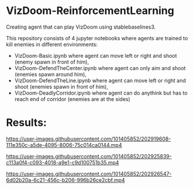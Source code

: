 # VizDoom-ReinforcementLearning
Creating agent that can play VizDoom using stablebaselines3.

This repository consists of 4 jupyter notebooks where agents are trained to kill enemies in different environments:
  - VizDoom-Basic.ipynb where agent can move left or right and shoot (enemy spawn in front of him),
  - VizDoom-DefendTheCenter.ipynb where agent can only aim and shoot (enemies spawn around him),
  - VizDoom-DefendTheLine.ipynb where agent can move left or right and shoot (enemies spawn in front of him),
  - VizDoom-DeadlyCorridor.ipynb where agent can do anythink but has to reach end of corridor (enemies are at the sides)
  

# Results:

https://user-images.githubusercontent.com/101405852/202919608-111e350c-a5de-4095-8006-75c014ca0144.mp4

https://user-images.githubusercontent.com/101405852/202925839-c113a0f4-c093-4018-a9e1-c9d100751b35.mp4



https://user-images.githubusercontent.com/101405852/202926547-6d02b20a-6c21-456c-b206-996b26ce2cbf.mp4
